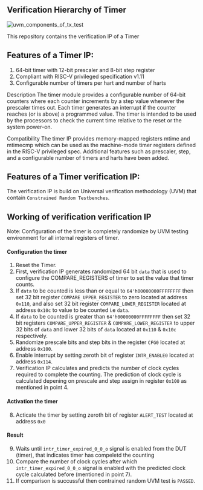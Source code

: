 ## Verification Hierarchy of Timer
![uvm_components_of_tx_test](https://user-images.githubusercontent.com/42897240/150805003-e5d2cca9-1e23-4c0e-ba3f-f01f544bb75a.png)

This repository contains the verification IP of a Timer

## Features of a Timer IP:

1. 64-bit timer with 12-bit prescaler and 8-bit step register
2. Compliant with RISC-V privileged specification v1.11
3. Configurable number of timers per hart and number of harts

Description
The timer module provides a configurable number of 64-bit counters where each counter increments by a step value whenever the prescaler times out. Each timer generates an interrupt if the counter reaches (or is above) a programmed value. The timer is intended to be used by the processors to check the current time relative to the reset or the system power-on.

Compatibility
The timer IP provides memory-mapped registers mtime and mtimecmp which can be used as the machine-mode timer registers defined in the RISC-V privileged spec. Additional features such as prescaler, step, and a configurable number of timers and harts have been added.

## Features of a Timer verification IP:

The verification IP is build on Universal verification methodology (UVM) that contain `Constrained Random Testbenches`.

## Working of verification verification IP

Note: Configuration of the timer is completely randomize by UVM testing environment for all internal registers of timer.

#### Configuration the timer

1. Reset the Timer.
2. First, verification IP generates randomized 64 bit `data` that is used to configure the COMPARE_REGISTERS of timer to set the value that timer counts.
3. If `data` to be counted is less than or equal to `64'h00000000FFFFFFFF` then set 32 bit register `COMPARE_UPPER_REGISTER` to zero located at address `0x110`, and also set 32 bit register `COMPARE_LOWER_REGISTER` located at address `0x10c` to value to be counted i.e `data`.
4. If `data` to be counted is greater than `64'h00000000FFFFFFFF` then set 32 bit registers `COMPARE_UPPER_REGISTER` & `COMPARE_LOWER_REGISTER` to upper 32 bits of `data` and lower 32 bits of `data` located at `0x110` & `0x10c` respectively.
5. Randomize prescale bits and step bits in the register `CFG0` located at address `0x100`.
6. Enable interrupt by setting zeroth bit of register `INTR_ENABLE0` located at address `0x114`.
7. Verification IP calculates and predicts the number of clock cycles required to complete the counting. The prediction of clock cycle is calculated depening on prescale and step assign in register `0x100` as mentioned in point 4.

#### Activation the timer

8. Acticate the timer by setting zeroth bit of register `ALERT_TEST` located at address `0x0`

#### Result

9. Waits until `intr_timer_expired_0_0_o` signal is enabled from the DUT (timer), that indicates timer has compeletd the counting
10. Compare the number of clock cycles after which `intr_timer_expired_0_0_o` signal is enabled with the predicted clock cycle calculated before (mentioned in point 7).
11. If comparison is succussful then contrained random UVM test is `PASSED`.
